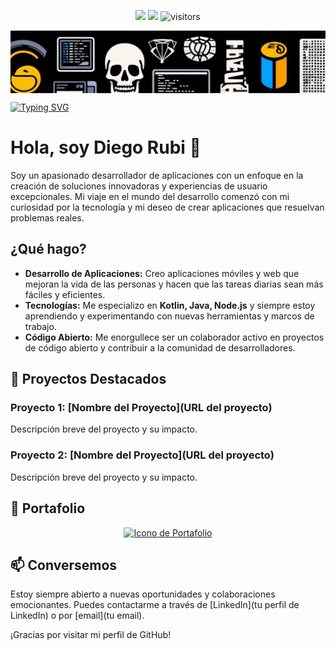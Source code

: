 <p align="center">
    <a href="https://github.com/Drubico/Drubico/graphs/contributors"><img src="https://img.shields.io/github/contributors/Drubico/Drubico?color=blue"></a>
    <a href="https://github.com/Drubico/Drubico/stargazers"><img src="https://img.shields.io/github/stars/Drubico/Drubico.svg?logo=github"></a>
    <img src="https://visitor-badge.laobi.icu/badge?page_id=Drubico.Drubico" alt="visitors"/>   
</p>

<div style="width: 100%; max-height: 100px; overflow: hidden;">
  <img src="./src/ia_img.jpg" alt="Descripción de la imagen" style="width: auto; height: 100%;">
</div>

[![Typing SVG](https://readme-typing-svg.demolab.com?font=Fira+Code&pause=1000&color=F707DE&random=false&width=435&lines=Hola+mi+nombre+es+Diego;Bienvenido+a+mi+perfil)](https://git.io/typing-svg)

# Hola, soy Diego Rubi 👋

Soy un apasionado desarrollador de aplicaciones con un enfoque en la creación de soluciones innovadoras y experiencias de usuario excepcionales. Mi viaje en el mundo del desarrollo comenzó con mi curiosidad por la tecnología y mi deseo de crear aplicaciones que resuelvan problemas reales.

## ¿Qué hago?

- **Desarrollo de Aplicaciones:** Creo aplicaciones móviles y web que mejoran la vida de las personas y hacen que las tareas diarias sean más fáciles y eficientes.
- **Tecnologías:** Me especializo en **Kotlin, Java, Node.js** y siempre estoy aprendiendo y experimentando con nuevas herramientas y marcos de trabajo.
- **Código Abierto:** Me enorgullece ser un colaborador activo en proyectos de código abierto y contribuir a la comunidad de desarrolladores.

## 🌟 Proyectos Destacados

### Proyecto 1: [Nombre del Proyecto](URL del proyecto)
Descripción breve del proyecto y su impacto.

### Proyecto 2: [Nombre del Proyecto](URL del proyecto)
Descripción breve del proyecto y su impacto.

## 📂 Portafolio

<div style="text-align: center;">
  <a href="https://drubico.github.io/portfolio/">
    <img src="https://cdn-icons-png.flaticon.com/512/6361/6361498.png" alt="Icono de Portafolio" width="150" height="150">
  </a>
</div>

## 📫 Conversemos

Estoy siempre abierto a nuevas oportunidades y colaboraciones emocionantes. Puedes contactarme a través de [LinkedIn](tu perfil de LinkedIn) o por [email](tu email).

¡Gracias por visitar mi perfil de GitHub!
